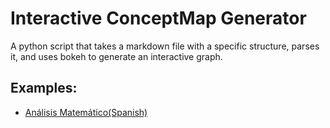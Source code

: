 # Interactive ConceptMap Generator
A python script that takes a markdown file with a specific structure, parses it, and uses bokeh to generate an interactive graph.

## Examples:
- [Análisis Matemático(Spanish)](/InteractiveConceptMapGenerator/am_map.html)
